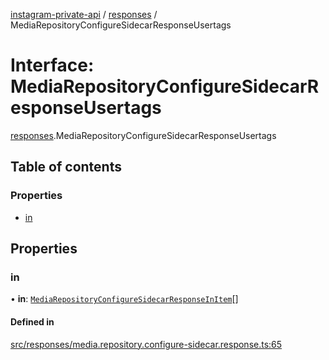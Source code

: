 [instagram-private-api](../../README.md) / [responses](../../modules/responses.md) / MediaRepositoryConfigureSidecarResponseUsertags

# Interface: MediaRepositoryConfigureSidecarResponseUsertags

[responses](../../modules/responses.md).MediaRepositoryConfigureSidecarResponseUsertags

## Table of contents

### Properties

- [in](MediaRepositoryConfigureSidecarResponseUsertags.md#in)

## Properties

### in

• **in**: [`MediaRepositoryConfigureSidecarResponseInItem`](MediaRepositoryConfigureSidecarResponseInItem.md)[]

#### Defined in

[src/responses/media.repository.configure-sidecar.response.ts:65](https://github.com/Nerixyz/instagram-private-api/blob/4971f34/src/responses/media.repository.configure-sidecar.response.ts#L65)
